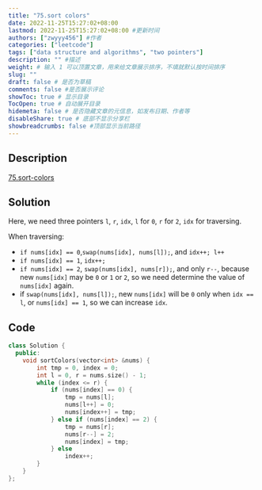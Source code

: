 ```yaml
---
title: "75.sort colors"
date: 2022-11-25T15:27:02+08:00
lastmod: 2022-11-25T15:27:02+08:00 #更新时间
authors: ["zwyyy456"] #作者
categories: ["leetcode"]
tags: ["data structure and algorithms", "two pointers"]
description: "" #描述
weight: # 输入 1 可以顶置文章，用来给文章展示排序，不填就默认按时间排序
slug: ""
draft: false # 是否为草稿
comments: false #是否展示评论
showToc: true # 显示目录
TocOpen: true # 自动展开目录
hidemeta: false # 是否隐藏文章的元信息，如发布日期、作者等
disableShare: true # 底部不显示分享栏
showbreadcrumbs: false #顶部显示当前路径
---
```

## Description
[75.sort-colors](https://leetcode.com/problems/sort-colors/)

## Solution
Here, we need three pointers `l`, `r`, `idx`, `l` for `0`, `r` for `2`, `idx` for traversing.

When traversing:
- `if nums[idx] == 0`,`swap(nums[idx], nums[l]);`, and `idx++; l++`
- `if nums[idx] == 1`, `idx++;`
- `if nums[idx] == 2`, `swap(nums[idx], nums[r]);`, and only `r--`, because new `nums[idx]` may be `0` or `1` or `2`, so we need determine the value of `nums[idx]` again.
- if `swap(nums[idx], nums[l]);`, new `nums[idx]` will be `0` only when `idx == l`, or `nums[idx] == 1`, so we can increase `idx`.

## Code
```cpp
class Solution {
  public:
    void sortColors(vector<int> &nums) {
        int tmp = 0, index = 0;
        int l = 0, r = nums.size() - 1;
        while (index <= r) {
            if (nums[index] == 0) {
                tmp = nums[l];
                nums[l++] = 0;
                nums[index++] = tmp;
            } else if (nums[index] == 2) {
                tmp = nums[r];
                nums[r--] = 2;
                nums[index] = tmp;
            } else
                index++;
        }
    }
};
```

